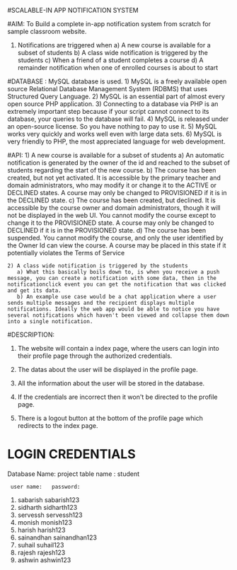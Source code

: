 #SCALABLE-IN APP NOTIFICATION SYSTEM

#AIM:
	To Build a complete in-app notification system from scratch for sample classroom website.
	
1) Notifications are triggered when
   a) A new course is available for a subset of students
   b) A class wide notification is triggered by the students
   c) When a friend of a student completes a course
   d) A remainder notification when one of enrolled courses is about to start


#DATABASE :
	MySQL database is used.
	1) MySQL is a freely available open source Relational Database Management System (RDBMS) that uses Structured Query Language.
	2) MySQL is an essential part of almost every open source PHP application.
	3) Connecting to a database via PHP is an extremely important step because if your script cannot connect to its database, your queries to the database will fail.
	4) MySQL is released under an open-source license. So you have nothing to pay to use it.
	5) MySQL works very quickly and works well even with large data sets.
	6) MySQL is very friendly to PHP, the most appreciated language for web development.
	
#API:
	1) A new course is available for a subset of students
	   a) An automatic notification is generated by the owner of the id and reached to the subset of students regarding the start of the new course.
	   b) The course has been created, but not yet activated. It is accessible by the primary teacher and domain administrators, who may modify it or change it to the ACTIVE or DECLINED states. A course may only be changed to PROVISIONED if it is in the DECLINED state.
       c) The course has been created, but declined. It is accessible by the course owner and domain administrators, though it will not be displayed in the web UI. You cannot modify the course except to change it to the PROVISIONED state. A course may only be changed to DECLINED if it is in the PROVISIONED state.
	   d) The course has been suspended. You cannot modify the course, and only the user identified by the Owner Id can view the course. A course may be placed in this state if it potentially violates the Terms of Service
	
	2) A class wide notification is triggered by the students
	   a) What this basically boils down to, is when you receive a push message, you can create a notification with some data, then in the notificationclick event you can get the notification that was clicked and get its data.
	   b) An example use case would be a chat application where a user sends multiple messages and the recipient displays multiple notifications. Ideally the web app would be able to notice you have several notifications which haven't been viewed and collapse them down into a single notification.
	   

#DESCRIPTION:

1) The website will contain a index page, where the users can login into their profile page through the authorized credentials.

2) The datas about the user will be displayed in the profile page.

3) All the information about the user will be stored in the database.

4) If the credentials are incorrect then it won't be directed to the profile page.

5) There is a logout button at the bottom of the profile page which redirects to the index page.


# LOGIN CREDENTIALS
  Database Name: project
  table name : student
  
     user name:   password:
  1) sabarish     sabarish123
  2) sidharth     sidharth123
  3) servessh     servessh123
  4) monish       monish123
  5) harish       harish123
  6) sainandhan   sainandhan123
  7) suhail       suhail123
  8) rajesh       rajesh123
  9) ashwin       ashwin123
